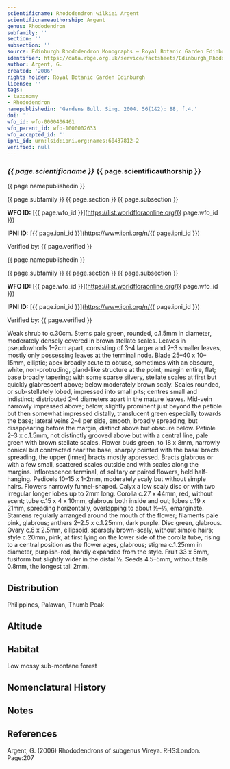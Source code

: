 ```yaml
---
scientificname: Rhododendron wilkiei Argent
scientificnameauthorship: Argent
genus: Rhododendron
subfamily: ''
section: ''
subsection: ''
source: Edinburgh Rhododendron Monographs – Royal Botanic Garden Edinburgh
identifier: https://data.rbge.org.uk/service/factsheets/Edinburgh_Rhododendron_Monographs.xhtml
author: Argent, G.
created: '2006'
rights holder: Royal Botanic Garden Edinburgh
license: ''
tags:
- taxonomy
- Rhododendron
namepublishedin: 'Gardens Bull. Sing. 2004. 56(1&2): 88, f.4.'
doi: ''
wfo_id: wfo-0000406461
wfo_parent_id: wfo-1000002633
wfo_accepted_id: ''
ipni_id: urn:lsid:ipni.org:names:60437812-2
verified: null
---
```

### _{{ page.scientificname }}_ {{ page.scientificauthorship }}
 {{ page.namepublishedin }}

{{ page.subfamily }} {{ page.section }} {{ page.subsection }}

**WFO ID:** [{{ page.wfo_id }}](https://list.worldfloraonline.org/{{ page.wfo_id }})

**IPNI ID:** [{{ page.ipni_id }}](https://www.ipni.org/n/{{ page.ipni_id }})

Verified by: {{ page.verified }}

 {{ page.namepublishedin }}

{{ page.subfamily }} {{ page.section }} {{ page.subsection }}

**WFO ID:** [{{ page.wfo_id }}](https://list.worldfloraonline.org/{{ page.wfo_id }})

**IPNI ID:** [{{ page.ipni_id }}](https://www.ipni.org/n/{{ page.ipni_id }})

Verified by: {{ page.verified }}



Weak shrub to c.30cm. Stems pale green, rounded, c.1.5mm in diameter, moderately densely covered in brown stellate scales. Leaves in pseudowhorls 1–2cm apart, consisting of 3–4 larger and 2–3 smaller leaves, mostly only possessing leaves at the terminal node. Blade 25–40 x 10–15mm, elliptic; apex broadly acute to obtuse, sometimes with an obscure, white, non-protruding, gland-like structure at the point; margin entire, flat; base broadly tapering; with some sparse silvery, stellate scales at first but quickly glabrescent above; below moderately brown scaly. Scales rounded, or sub-stellately lobed, impressed into small pits; centres small and indistinct; distributed 2–4 diameters apart in the mature leaves. Mid-vein narrowly impressed above; below, slightly prominent just beyond the petiole but then somewhat impressed distally, translucent green especially towards the base; lateral veins 2–4 per side, smooth, broadly spreading, but disappearing before the margin, distinct above but obscure below. Petiole 2–3 x c.1.5mm, not distinctly grooved above but with a central line, pale green with brown stellate scales. Flower buds green, to 18 x 8mm, narrowly conical but contracted near the base, sharply pointed with the basal bracts spreading, the upper (inner) bracts mostly appressed. Bracts glabrous or with a few small, scattered scales outside and with scales along the margins. Inflor­escence terminal, of solitary or paired flowers, held half-hanging. Pedicels 10–15 x 1–2mm, moderately scaly but without simple hairs. Flowers narrowly funnel-shaped. Calyx a low scaly disc or with two irregular longer lobes up to 2mm long. Corolla c.27 x 44mm, red, without scent; tube c.15 x 4 x 10mm, glabrous both inside and out; lobes c.19 x 21mm, spreading horizontally, overlapping to about ½–2⁄3, emarginate. Stamens regularly arranged around the mouth of the flower; filaments pale pink, glabrous; anthers 2–2.5 x c.1.25mm, dark purple. Disc green, glabrous. Ovary c.6 x 2.5mm, ellipsoid, sparsely brown-scaly, without simple hairs; style c.20mm, pink, at first lying on the lower side of the corolla tube, rising to a central pos­ition as the flower ages, glabrous; stigma c.1.25mm in diameter, purplish-red, hardly expanded from the style. Fruit 33 x 5mm, fusiform but slightly wider in the distal ½. Seeds 4.5–5mm, without tails 0.8mm, the longest tail 2mm.

## Distribution
Philippines, Palawan, Thumb Peak

## Altitude


## Habitat
Low mossy sub-montane forest

## Nomenclatural History

                       
## Notes


## References

Argent, G. (2006) Rhododendrons of subgenus Vireya. RHS:London. Page:207
